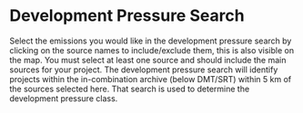 # Development Pressure Search

Select the emissions you would like in the development pressure search by clicking on the source names to include/exclude them, this is also visible on the map. You must select at least one source and should include the main sources for your project.
The development pressure search will identify projects within the in-combination archive (below DMT/SRT) within 5 km of the sources selected here. That search is used to determine the development pressure class.

<div id='section2a'></div>
